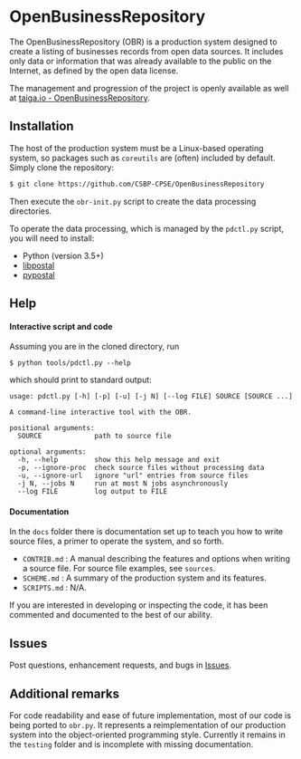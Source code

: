 # OpenBusinessRepository
The OpenBusinessRepository (OBR) is a production system designed to create a listing of businesses records from open data sources. It includes only data or information that was already available to the public on the Internet, as defined by the open data license.

The management and progression of the project is openly available as well at [taiga.io - OpenBusinessRepository](https://tree.taiga.io/project/virtualtorus-openbusinessrepository/).

## Installation

The host of the production system must be a Linux-based operating system, so packages such as `coreutils` are (often) included by default. Simply clone the repository:

```bash
$ git clone https://github.com/CSBP-CPSE/OpenBusinessRepository
```
Then execute the `obr-init.py` script to create the data processing directories.

To operate the data processing, which is managed by the `pdctl.py` script, you will need to install:
- Python (version 3.5+)
- [libpostal](https://github.com/openvenues/libpostal)
- [pypostal](https://github.com/openvenues/pypostal)

## Help

#### Interactive script and code

Assuming you are in the cloned directory, run 

```shell
$ python tools/pdctl.py --help
```

which should print to standard output:

```
usage: pdctl.py [-h] [-p] [-u] [-j N] [--log FILE] SOURCE [SOURCE ...]

A command-line interactive tool with the OBR.

positional arguments:
  SOURCE             path to source file

optional arguments:
  -h, --help         show this help message and exit
  -p, --ignore-proc  check source files without processing data
  -u, --ignore-url   ignore "url" entries from source files
  -j N, --jobs N     run at most N jobs asynchronously
  --log FILE         log output to FILE
```

#### Documentation

In the `docs` folder there is documentation set up to teach you how to write source files, a primer to operate the system, and so forth.

- `CONTRIB.md` : A manual describing the features and options when writing a source file. For source file examples, see `sources`.
- `SCHEME.md` : A summary of the production system and its features.
- `SCRIPTS.md` : N/A.

If you are interested in developing or inspecting the code, it has been commented and documented to the best of our ability.

## Issues

Post questions, enhancement requests, and bugs in [Issues](https://github.com/CSBP-CPSE/OpenBusinessRepository/issues).

## Additional remarks

For code readability and ease of future implementation, most of our code is being ported to `obr.py`. It represents a reimplementation of our production system into the object-oriented programming style. Currently it remains in the `testing` folder and is incomplete with missing documentation.
